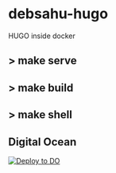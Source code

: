 # debsahu-hugo

HUGO inside docker

## > make serve

## > make build

## > make shell

## Digital Ocean

[![Deploy to DO](https://www.deploytodo.com/do-btn-blue.svg)](https://cloud.digitalocean.com/apps/new?repo=https://github.com/debsahu/debsahu-hugo/tree/main)
